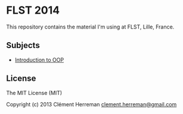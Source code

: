 FLST 2014
==========

This repository contains the material I'm using at FLST, Lille, France.

Subjects
--------

* [Introduction to OOP](introduction_to_oop/)

License
-------

The MIT License (MIT)

Copyright (c) 2013 Clément Herreman <clement.herreman@gmail.com>
